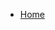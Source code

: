 <!-- docs/_sidebar.md -->
<!-- markdownlint-disable MD041 -->

- [Home](/project/ "Modern JavaScript Development Project")
